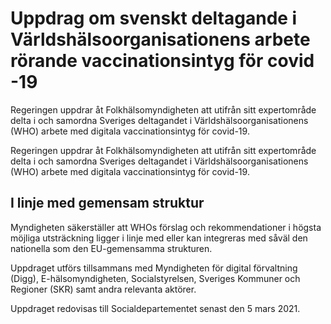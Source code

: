 # Uppdrag om svenskt deltagande i Världshälsoorganisationens arbete rörande vaccinationsintyg för covid -19

Regeringen uppdrar åt Folkhälsomyndigheten att utifrån sitt expertområde delta i och samordna Sveriges deltagandet i Världshälsoorganisationens (WHO) arbete med digitala vaccinationsintyg för covid-19.

Regeringen uppdrar åt Folkhälsomyndigheten att utifrån sitt expertområde delta i och samordna Sveriges deltagandet i Världshälsoorganisationens (WHO) arbete med digitala vaccinationsintyg för covid-19.

## I linje med gemensam struktur

Myndigheten säkerställer att WHOs förslag och rekommendationer i högsta möjliga utsträckning ligger i linje med eller kan integreras med såväl den nationella som den EU-gemensamma strukturen.

Uppdraget utförs tillsammans med Myndigheten för digital förvaltning (Digg), E-hälsomyndigheten, Socialstyrelsen, Sveriges Kommuner och Regioner (SKR) samt andra relevanta aktörer.

Uppdraget redovisas till Socialdepartementet senast den 5 mars 2021.
